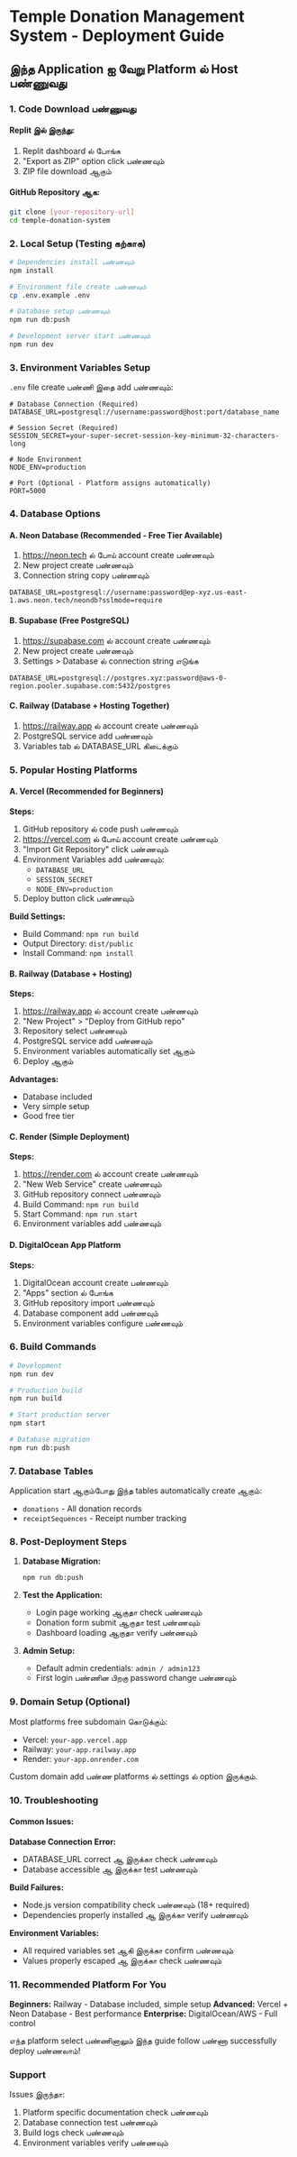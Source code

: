 # Temple Donation Management System - Deployment Guide

## இந்த Application ஐ வேறு Platform ல் Host பண்ணுவது

### 1. Code Download பண்ணுவது

#### Replit இல் இருந்து:
1. Replit dashboard ல் போங்க
2. "Export as ZIP" option click பண்ணவும்
3. ZIP file download ஆகும்

#### GitHub Repository ஆக:
```bash
git clone [your-repository-url]
cd temple-donation-system
```

### 2. Local Setup (Testing கற்காக)

```bash
# Dependencies install பண்ணவும்
npm install

# Environment file create பண்ணவும்
cp .env.example .env

# Database setup பண்ணவும்
npm run db:push

# Development server start பண்ணவும்
npm run dev
```

### 3. Environment Variables Setup

`.env` file create பண்ணி இதை add பண்ணவும்:

```env
# Database Connection (Required)
DATABASE_URL=postgresql://username:password@host:port/database_name

# Session Secret (Required)
SESSION_SECRET=your-super-secret-session-key-minimum-32-characters-long

# Node Environment
NODE_ENV=production

# Port (Optional - Platform assigns automatically)
PORT=5000
```

### 4. Database Options

#### A. Neon Database (Recommended - Free Tier Available)
1. https://neon.tech ல் போய் account create பண்ணவும்
2. New project create பண்ணவும்
3. Connection string copy பண்ணவும்
```
DATABASE_URL=postgresql://username:password@ep-xyz.us-east-1.aws.neon.tech/neondb?sslmode=require
```

#### B. Supabase (Free PostgreSQL)
1. https://supabase.com ல் account create பண்ணவும்
2. New project create பண்ணவும்
3. Settings > Database ல் connection string எடுங்க
```
DATABASE_URL=postgresql://postgres.xyz:password@aws-0-region.pooler.supabase.com:5432/postgres
```

#### C. Railway (Database + Hosting Together)
1. https://railway.app ல் account create பண்ணவும்
2. PostgreSQL service add பண்ணவும்
3. Variables tab ல் DATABASE_URL கிடைக்கும்

### 5. Popular Hosting Platforms

#### A. Vercel (Recommended for Beginners)

**Steps:**
1. GitHub repository ல் code push பண்ணவும்
2. https://vercel.com ல் போய் account create பண்ணவும்
3. "Import Git Repository" click பண்ணவும்
4. Environment Variables add பண்ணவும்:
   - `DATABASE_URL`
   - `SESSION_SECRET`
   - `NODE_ENV=production`
5. Deploy button click பண்ணவும்

**Build Settings:**
- Build Command: `npm run build`
- Output Directory: `dist/public`
- Install Command: `npm install`

#### B. Railway (Database + Hosting)

**Steps:**
1. https://railway.app ல் account create பண்ணவும்
2. "New Project" > "Deploy from GitHub repo"
3. Repository select பண்ணவும்
4. PostgreSQL service add பண்ணவும்
5. Environment variables automatically set ஆகும்
6. Deploy ஆகும்

**Advantages:**
- Database included
- Very simple setup
- Good free tier

#### C. Render (Simple Deployment)

**Steps:**
1. https://render.com ல் account create பண்ணவும்
2. "New Web Service" create பண்ணவும்
3. GitHub repository connect பண்ணவும்
4. Build Command: `npm run build`
5. Start Command: `npm run start`
6. Environment variables add பண்ணவும்

#### D. DigitalOcean App Platform

**Steps:**
1. DigitalOcean account create பண்ணவும்
2. "Apps" section ல் போங்க
3. GitHub repository import பண்ணவும்
4. Database component add பண்ணவும்
5. Environment variables configure பண்ணவும்

### 6. Build Commands

```bash
# Development
npm run dev

# Production build
npm run build

# Start production server
npm start

# Database migration
npm run db:push
```

### 7. Database Tables

Application start ஆகும்போது இந்த tables automatically create ஆகும்:

- `donations` - All donation records
- `receiptSequences` - Receipt number tracking

### 8. Post-Deployment Steps

1. **Database Migration:**
   ```bash
   npm run db:push
   ```

2. **Test the Application:**
   - Login page working ஆகுதா check பண்ணவும்
   - Donation form submit ஆகுதா test பண்ணவும்
   - Dashboard loading ஆகுதா verify பண்ணவும்

3. **Admin Setup:**
   - Default admin credentials: `admin / admin123`
   - First login பண்ணின பிறகு password change பண்ணவும்

### 9. Domain Setup (Optional)

Most platforms free subdomain கொடுக்கும்:
- Vercel: `your-app.vercel.app`
- Railway: `your-app.railway.app`
- Render: `your-app.onrender.com`

Custom domain add பண்ண platforms ல் settings ல் option இருக்கும்.

### 10. Troubleshooting

#### Common Issues:

**Database Connection Error:**
- DATABASE_URL correct ஆ இருக்கா check பண்ணவும்
- Database accessible ஆ இருக்கா test பண்ணவும்

**Build Failures:**
- Node.js version compatibility check பண்ணவும் (18+ required)
- Dependencies properly installed ஆ இருக்கா verify பண்ணவும்

**Environment Variables:**
- All required variables set ஆகி இருக்கா confirm பண்ணவும்
- Values properly escaped ஆ இருக்கா check பண்ணவும்

### 11. Recommended Platform For You

**Beginners:** Railway - Database included, simple setup
**Advanced:** Vercel + Neon Database - Best performance
**Enterprise:** DigitalOcean/AWS - Full control

எந்த platform select பண்ணினாலும் இந்த guide follow பண்ணா successfully deploy பண்ணலாம்!

### Support

Issues இருந்தா:
1. Platform specific documentation check பண்ணவும்
2. Database connection test பண்ணவும்
3. Build logs check பண்ணவும்
4. Environment variables verify பண்ணவும்
